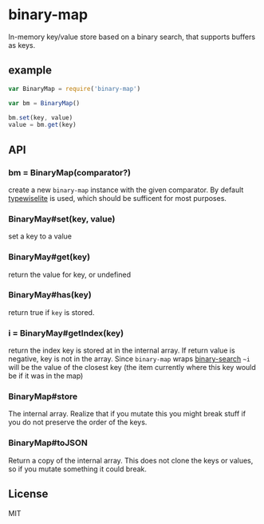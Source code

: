 # binary-map

In-memory key/value store based on a binary search, that supports buffers as keys.

## example

``` js
var BinaryMap = require('binary-map')

var bm = BinaryMap()

bm.set(key, value)
value = bm.get(key)
```

## API

### bm = BinaryMap(comparator?)

create a new `binary-map` instance with the given comparator.
By default [typewiselite](https://github.com/dominictarr/typewiselite) is used,
which should be sufficent for most purposes.

### BinaryMay#set(key, value)

set a key to a value

### BinaryMay#get(key)

return the value for key, or undefined

### BinaryMay#has(key)

return true if `key` is stored.

### i = BinaryMay#getIndex(key)

return the index key is stored at in the internal array.
If return value is negative, key is not in the array.
Since `binary-map` wraps [binary-search](https://github.com/darkskyapp/binary-search)
`~i` will be the value of the closest key
(the item currently where this key would be if it was in the map)

### BinaryMap#store

The internal array. Realize that if you mutate this
you might break stuff if you do not preserve
the order of the keys.

### BinaryMap#toJSON

Return a copy of the internal array.
This does not clone the keys or values,
so if you mutate something it could break.


## License

MIT

